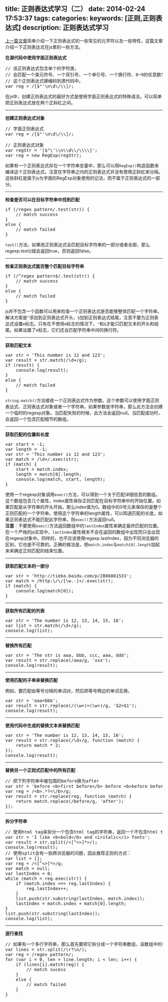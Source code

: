title: 正则表达式学习（二）
date: 2014-02-24 17:53:37
tags:
categories:
keywords: [正则,正则表达式]
description: 正则表达式学习
---
[上一篇文章](http://ielgnaw.github.io/2013/12/07/%E6%AD%A3%E5%88%99%E8%A1%A8%E8%BE%BE%E5%BC%8F%E5%AD%A6%E4%B9%A0/)简单介绍一下正则表达式的一些常见的元字符以及一些特性，这篇文章介绍一下正则表达式在js里的一些方法。

**在源代码中使用字面正则表达式**

<pre class="prettyPrint">
// 该正则表达式包含单个的字符类，
// 会匹配一个美元符号、一个双引号、一个单引号、一个换行符、0~9的任意数字、一个正斜杠或者一个反斜杠。
// 这个正则表达式硬编码到源代码中。
var reg = /[$"'\n\d\/\\]/;
</pre>

在js中，创建正则表达式的最好方式是使用字面正则表达式的特殊语法。可以简单把正则表达式放在两个正斜杠之间。
<!--more-->

---

**创建正则表达式对象**

<pre class="prettyPrint">
// 字面正则表达式
var reg = /[$"'\n\d\/\\]/;

// 正则表达式对象
var regStr = '[$"\'\\n\\d\\/\\\\]';
var reg = new RegExp(regStr);
</pre>

如果有一个正则表达式存在一个字符串变量中，那么可以用`RegExp()`构造函数来编译这个正则表达式。注意在字符串之内的正则表达式并没有使用正斜杠来分隔。这些斜杠是属于js为字面的RegExp对象使用的记法，而不属于正则表达式的一部分。

---

**检查是否可以在目标字符串中找到匹配**

<pre class="prettyPrint">
if (/regex pattern/.test(str)) {
    // match success
}
else {
    // match failed
}
</pre>

`test()`方法，如果改正则表达式会匹配目标字符串的一部分或者全部，那么regexp.test()就会返回true，否则返回false。

---

**检查正则表达式能否整个匹配目标字符串**

<pre class="prettyPrint">
if (/^regex pattern$/.test(str)) {
    // match success
}
else {
    // match failed
}
</pre>

js并不包含一个函数可以用来检查一个正则表达式是否能够整体匹配一个字符串。解决方案是`^`添加到正则表达式开头，`$`加到正则表达式结尾，注意不要为正则表达式设置`m`标志。只有在不使用`m`标志的情况下，`^`和`$`才能只匹配文本的开头和结尾。如果设置了`m`标志，它们还会匹配字符串中间的换行符。

---

**获取匹配文本**

<pre class="prettyPrint">
var str = 'This number is 12 and 123';
var result = str.match(/\d+/g);
if (result) {
    console.log(result);
}
else {
    // match failed
}
</pre>

`string.match()`方法接收一个正则表达式作为参数。这个参数可以使用字面正则表达式、正则表达式对象或者一个字符串。如果参数是字符串，那么此方法会创建一个临时的regexp对象。当匹配失败的时候，此方法会返回null。当匹配成功时，会返回一个包含匹配细节的数组。

---

**获取匹配的位置和长度**

<pre class="prettyPrint">
var start = -1;
var length = -1;
var str = 'This number is 12 and 123';
var match = /\d+/.exec(str);
if (match) {
    start = match.index;
    length = match[0].length;
    console.log(match, start, length);
}
</pre>

使用一个regexp对象调用`exec()`方法，可以得到一个关于匹配详细信息的数组。这个数组包含几个属性，index属性保存正则匹配在目标字符串中的开始位置。如果匹配是从字符串的开头开始，那么index值为0。数组中的0号元素保存的是整个正则匹配的一个字符串。使用这个字符串的length属性，可以知道匹配的长度。如果正则表达式不能匹配此字符串，则`exec()`方法返回null。  
**注意**：不要使用`exec()`方法返回数组中的`lastIndex`属性来确定最终匹配的位置。在一个严格的js实现中，`lastIndex`属性根本不会在返回的数组中出现而只会出现在regexp对象中。同样的，也不应该使用regexp.lastIndex，因为不同浏览器的区别，它也是不可靠的。正确的做法是，把`match.index`与`match[0].length`加起来来确定正则匹配的结束位置。

---

**获取匹配文本的一部分**

<pre class="prettyPrint">
var str = 'http://tieba.baidu.com/p/2886801533';
var match = /http:\/\/[\w.-]+/.exec(str);
if (match) {
    console.log(match[0]);
}
</pre>

---

**获取所有匹配的列表**

<pre class="prettyPrint">
var str = 'The number is 12, 13, 14, 15, 16';
var list = str.match(/\d+/g);
console.log(list);
</pre>

---

**替换所有匹配**

<pre class="prettyPrint">
var str = 'The str is aaa, bbb, ccc, aaa, ddd';
var result = str.replace(/aaa/g, 'xxx');
console.log(result);
</pre>

---

**使用匹配的子串来替换匹配**

例如，要匹配由等号分隔的单词对，然后把等号两边的单词互换。

<pre class="prettyPrint">
var str = 'aaa=bbb';
var result = str.replace(/(\w+)=(\w+)/g, '$2=$1');
console.log(result);
</pre>

---

**使用代码中生成的替换文本来替换匹配**

<pre class="prettyPrint">
var str = 'The number is 12, 13, 14, 15, 16';
var result = str.replace(/\d+/g, function (match) {
    return match * 2;
});
console.log(result);
</pre>

---

**替换另一个正则式匹配中的所有匹配**

<pre class="prettyPrint">
// 把下列字符串中被<b\>包围的before换为after
var str = 'before &ltb&gtfirst before&lt/b&gt before &ltb&gtbefore before&lt/b&gt';
var reg = /&ltb&gt.*?<\/b>/g;
var result = str.replace(reg, function (match) {
    return match.replace(/before/g, 'after');
});
</pre>

---

**拆分字符串**

<pre class="prettyPrint">
// 使用html tag来拆分一个包含html tag的字符串，返回一个不包含html tag的字符串数组
var str = 'I like &ltb&gtbold&lt/b&gt and &lti&gtitalic&lt/i&gt fonts';
var result = str.split(/<[^<>]*>/);
console.log(result);
// 使用split会有一些跨浏览器的问题，因此推荐正则的方式：
var list = [];
var reg = /<[^<>]*>/g;
var match = null;
var lastIndex = 0;
while (match = reg.exec(str)) {
    if (match.index === reg.lastIndex) {
        reg.lastIndex++;
    }
    list.push(str.substring(lastIndex, match.index));
    lastIndex = match.index + match[0].length;
}
list.push(str.substring(lastIndex));
console.log(list);
</pre>

---

**逐行查找**

<pre class="prettyPrint">
// 如果有一个多行字符串，那么首先要把它拆分成一个字符串数组，该数组中的每个字符串都包含一行文本。
var lines = str.split(/\r?\n/);
var reg = /regex pattern/;
for (var i = 0, len = line.length; i < len; i++) {
    if (lines[i].match(reg)) {
        // match sucess
    }
    else {
        // match failed
    }
}
</pre>